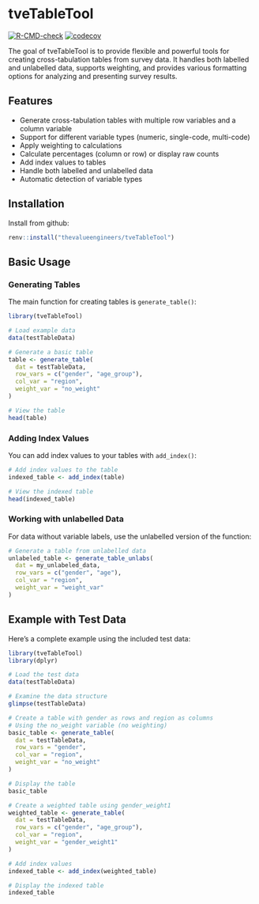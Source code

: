 
<!-- README.md is generated from README.Rmd. Please edit that file -->

# tveTableTool

<!-- badges: start -->

[![R-CMD-check](https://github.com/thevalueengineers/tveTableTool/actions/workflows/R-CMD-check.yaml/badge.svg)](https://github.com/thevalueengineers/tveTableTool/actions/workflows/R-CMD-check.yaml)
[![codecov](https://codecov.io/gh/thevalueengineers/tveTableTool/graph/badge.svg?token=NOH2EZFRH6)](https://codecov.io/gh/thevalueengineers/tveTableTool)
<!-- badges: end -->

The goal of tveTableTool is to provide flexible and powerful tools for
creating cross-tabulation tables from survey data. It handles both
labelled and unlabelled data, supports weighting, and provides various
formatting options for analyzing and presenting survey results.

## Features

- Generate cross-tabulation tables with multiple row variables and a
  column variable
- Support for different variable types (numeric, single-code,
  multi-code)
- Apply weighting to calculations
- Calculate percentages (column or row) or display raw counts
- Add index values to tables
- Handle both labelled and unlabelled data
- Automatic detection of variable types

## Installation

Install from github:

``` r
renv::install("thevalueengineers/tveTableTool")
```

## Basic Usage

### Generating Tables

The main function for creating tables is `generate_table()`:

``` r
library(tveTableTool)

# Load example data
data(testTableData)

# Generate a basic table
table <- generate_table(
  dat = testTableData,
  row_vars = c("gender", "age_group"),
  col_var = "region",
  weight_var = "no_weight"
)

# View the table
head(table)
```

### Adding Index Values

You can add index values to your tables with `add_index()`:

``` r
# Add index values to the table
indexed_table <- add_index(table)

# View the indexed table
head(indexed_table)
```

### Working with unlabelled Data

For data without variable labels, use the unlabelled version of the
function:

``` r
# Generate a table from unlabelled data
unlabeled_table <- generate_table_unlabs(
  dat = my_unlabeled_data,
  row_vars = c("gender", "age"),
  col_var = "region",
  weight_var = "weight_var"
)
```

## Example with Test Data

Here’s a complete example using the included test data:

``` r
library(tveTableTool)
library(dplyr)

# Load the test data
data(testTableData)

# Examine the data structure
glimpse(testTableData)

# Create a table with gender as rows and region as columns
# Using the no_weight variable (no weighting)
basic_table <- generate_table(
  dat = testTableData,
  row_vars = "gender",
  col_var = "region",
  weight_var = "no_weight"
)

# Display the table
basic_table

# Create a weighted table using gender_weight1
weighted_table <- generate_table(
  dat = testTableData,
  row_vars = c("gender", "age_group"),
  col_var = "region",
  weight_var = "gender_weight1"
)

# Add index values
indexed_table <- add_index(weighted_table)

# Display the indexed table
indexed_table
```
